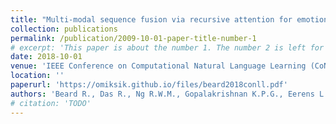 ```yaml
---
title: "Multi-modal sequence fusion via recursive attention for emotion recognition"
collection: publications
permalink: /publication/2009-10-01-paper-title-number-1
# excerpt: 'This paper is about the number 1. The number 2 is left for future work.'
date: 2018-10-01
venue: 'IEEE Conference on Computational Natural Language Learning (CoNLL)'
location: ''
paperurl: 'https://omiksik.github.io/files/beard2018conll.pdf'
authors: 'Beard R., Das R., Ng R.W.M., Gopalakrishnan K.P.G., Eerens L., Swietojanski P. and Miksik O.'
# citation: 'TODO'
---
```

